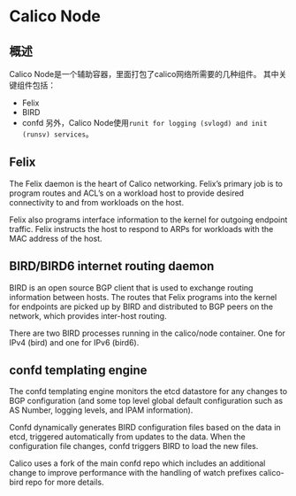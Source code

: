 # Calico Node
## 概述
Calico Node是一个辅助容器，里面打包了calico网络所需要的几种组件。
其中关键组件包括：
* Felix
* BIRD
* confd
另外，Calico Node使用`runit for logging (svlogd) and init (runsv) services`。

## Felix
The Felix daemon is the heart of Calico networking. Felix’s primary job is to program routes and ACL’s on a workload host to provide desired connectivity to and from workloads on the host.

Felix also programs interface information to the kernel for outgoing endpoint traffic. Felix instructs the host to respond to ARPs for workloads with the MAC address of the host.

## BIRD/BIRD6 internet routing daemon
BIRD is an open source BGP client that is used to exchange routing information between hosts. The routes that Felix programs into the kernel for endpoints are picked up by BIRD and distributed to BGP peers on the network, which provides inter-host routing.

There are two BIRD processes running in the calico/node container. One for IPv4 (bird) and one for IPv6 (bird6).

## confd templating engine
The confd templating engine monitors the etcd datastore for any changes to BGP configuration (and some top level global default configuration such as AS Number, logging levels, and IPAM information).

Confd dynamically generates BIRD configuration files based on the data in etcd, triggered automatically from updates to the data. When the configuration file changes, confd triggers BIRD to load the new files.

Calico uses a fork of the main confd repo which includes an additional change to improve performance with the handling of watch prefixes calico-bird repo for more details.